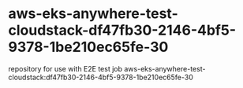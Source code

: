 # aws-eks-anywhere-test-cloudstack-df47fb30-2146-4bf5-9378-1be210ec65fe-30
repository for use with E2E test job aws-eks-anywhere-test-cloudstack:df47fb30-2146-4bf5-9378-1be210ec65fe-30
